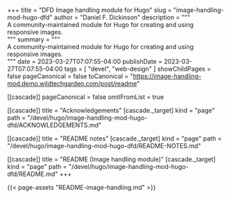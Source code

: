 +++
title = "DFD Image handling module for Hugo"
slug = "image-handling-mod-hugo-dfd"
author = "Daniel F. Dickinson"
description = """\
A community-maintained module for Hugo for creating and using responsive images.\
"""
summary = """\
A community-maintained module for Hugo for creating and using responsive images.\
"""
date = 2023-03-27T07:07:55-04:00
publishDate = 2023-03-27T07:07:55-04:00
tags = [
    "devel",
    "web-design"
]
showChildPages = false
pageCanonical = false
toCanonical = "https://image-handling-mod.demo.wildtechgarden.com/post/readme"

[[cascade]]
pageCanonical = false
omitFromList = true

[[cascade]]
title = "Acknowledgements"
[cascade._target]
kind = "page"
path = "/devel/hugo/image-handling-mod-hugo-dfd/ACKNOWLEDGEMENTS.md"

[[cascade]]
title = "README notes"
[cascade._target]
kind = "page"
path = "/devel/hugo/image-handling-mod-hugo-dfd/README-NOTES.md"

[[cascade]]
title = "README (Image handling module)"
[cascade._target]
kind = "page"
path = "/devel/hugo/image-handling-mod-hugo-dfd/README.md"
+++

{{< page-assets "README-image-handling.md" >}}
